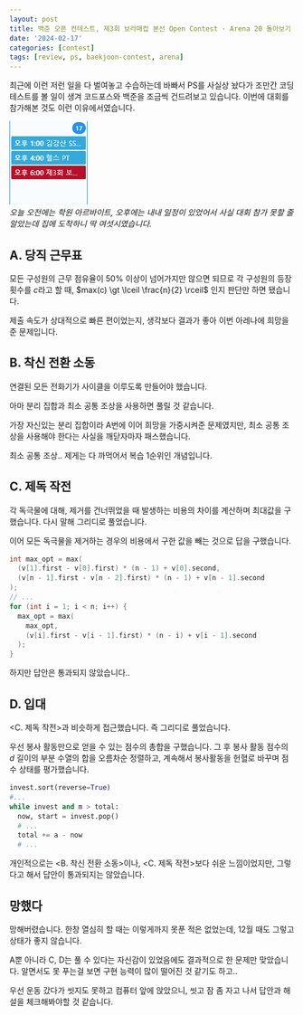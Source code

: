 ```yaml
---
layout: post
title: 백준 오픈 컨테스트, 제3회 보라매컵 본선 Open Contest · Arena 20 돌아보기
date: '2024-02-17'
categories: [contest]
tags: [review, ps, baekjoon-contest, arena]
---
```


최근에 이런 저런 일을 다 벌여놓고 수습하는데 바빠서 PS를 사실상 놨다가 조만간 코딩 테스트를 볼 일이 생겨 코드포스와 백준을 조금씩 건드려보고 있습니다. 이번에 대회를 참가해본 것도 이런 이유에서였습니다.  

![](/static/posts/2024-02-17-solved-arena-20/스크린샷%202024-02-17%20205503.png)  
_오늘 오전에는 학원 아르바이트, 오후에는 내내 일정이 있었어서 사실 대회 참가 못할 줄 알았는데 집에 도착하니 딱 여섯시였습니다._  

## A. 당직 근무표

모든 구성원의 근무 점유율이 50% 이상이 넘어가지만 않으면 되므로 각 구성원의 등장 횟수를 $c$라고 할 때, $max(c) \gt \lceil \frac{n}{2} \rceil$ 인지 판단만 하면 됐습니다.  

제출 속도가 상대적으로 빠른 편이었는지, 생각보다 결과가 좋아 이번 아레나에 희망을 준 문제입니다.  

## B. 착신 전환 소동

연결된 모든 전화기가 사이클을 이루도록 만들어야 했습니다.  

아마 분리 집합과 최소 공통 조상을 사용하면 풀릴 것 같습니다.  

가장 자신있는 분리 집합이라 A번에 이어 희망을 가중시켜준 문제였지만, 최소 공통 조상을 사용해야 한다는 사실을 깨닫자마자 패스했습니다.  

최소 공통 조상.. 제게는 다 까먹어서 복습 1순위인 개념입니다.  

## C. 제독 작전

각 독극물에 대해, 제거를 건너뛰었을 때 발생하는 비용의 차이를 계산하며 최대값을 구했습니다. 다시 말해 그리디로 풀었습니다.

이어 모든 독극물을 제거하는 경우의 비용에서 구한 값을 빼는 것으로 답을 구했습니다.  

```cpp
int max_opt = max(
  (v[1].first - v[0].first) * (n - 1) + v[0].second,
  (v[n - 1].first - v[n - 2].first) * (n - 1) + v[n - 1].second
);
// ...
for (int i = 1; i < n; i++) {
  max_opt = max(
    max_opt,
    (v[i].first - v[i - 1].first) * (n - i) + v[i - 1].second
  );
}
```

하지만 답안은 통과되지 않았습니다..  

## D. 입대

&lt;C. 제독 작전&gt;과 비슷하게 접근했습니다. 즉 그리디로 풀었습니다.

우선 봉사 활동만으로 얻을 수 있는 점수의 총합을 구했습니다. 그 후 봉사 활동 점수의 $d$ 길이의 부분 수열의 합을 오름차순 정렬하고, 계속해서 봉사활동을 헌혈로 바꾸며 점수 상태를 평가했습니다.  

```python
invest.sort(reverse=True)
#...
while invest and m > total:
  now, start = invest.pop()
  # ...
  total += a - now
  # ...
```

개인적으로는 &lt;B. 착신 전환 소동&gt;이나, &lt;C. 제독 작전&gt;보다 쉬운 느낌이었지만, 그렇다고 해서 답안이 통과되지는 않았습니다.

## 망했다

망해버렸습니다. 한창 열심히 할 때는 이렇게까지 못푼 적은 없었는데, 12월 때도 그렇고 상태가 좋지 않습니다.  

A뿐 아니라 C, D는 풀 수 있다는 자신감이 있었음에도 결과적으로 한 문제만 맞았습니다. 알면서도 못 푸는걸 보면 구현 능력이 많이 떨어진 것 같기도 하고..

우선 운동 갔다가 씻지도 못하고 컴퓨터 앞에 앉았으니, 씻고 잠 좀 자고 나서 답안과 해설을 체크해봐야할 것 같습니다.  
